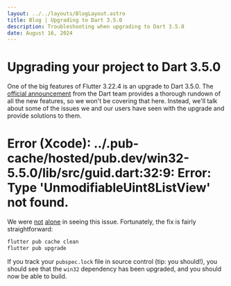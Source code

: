 ```yaml
---
layout: ../../layouts/BlogLayout.astro
title: Blog | Upgrading to Dart 3.5.0
description: Troubleshooting when upgrading to Dart 3.5.0
date: August 16, 2024
---
```


# Upgrading your project to Dart 3.5.0

One of the big features of Flutter 3.22.4 is an upgrade to Dart 3.5.0. The
[official announcement](https://medium.com/dartlang/dart-3-5-6ca36259fa2f) from
the Dart team provides a thorough rundown of all the new features, so we won't
be covering that here. Instead, we'll talk about some of the issues we and our
users have seen with the upgrade and provide solutions to them.

# Error (Xcode): ../.pub-cache/hosted/pub.dev/win32-5.5.0/lib/src/guid.dart:32:9: Error: Type 'UnmodifiableUint8ListView' not found.

We were [not](https://github.com/jonataslaw/get_cli/issues/263)
[alone](https://github.com/orgs/codemagic-ci-cd/discussions/2678) in seeing this
issue. Fortunately, the fix is fairly straightforward:

```sh
flutter pub cache clean
flutter pub upgrade
```

If you track your `pubspec.lock` file in source control (tip: you should!), you
should see that the `win32` dependency has been upgraded, and you should now be
able to build.
